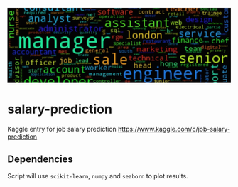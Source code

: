 ![Word Art](./banner.png)


salary-prediction
====================

Kaggle entry for job salary prediction https://www.kaggle.com/c/job-salary-prediction


## Dependencies

Script will use `scikit-learn`, `numpy` and `seaborn` to plot results.

